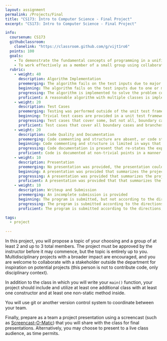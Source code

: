 ```yaml
---
layout: assignment
permalink: /Projects/Final
title: "CS173: Intro to Computer Science - Final Project"
excerpt: "CS173: Intro to Computer Science - Final Project"

info:
  coursenum: CS173
  githubclassroom:
    clonelink: "https://classroom.github.com/g/vijt1ro6"
  points: 100
  goals:
    - To demonstrate the fundamental concepts of programming in a unified project
    - To work effectively as a member of a small group using collaborative tools for software development
  rubric:
    - weight: 40
      description: Algorithm Implementation
      preemerging: The algorithm fails on the test inputs due to major issues, or the program fails to compile and/or run
      beginning: The algorithm fails on the test inputs due to one or more minor issues
      progressing: The algorithm is implemented to solve the problem correctly according to given test inputs, but includes only a single class, or would fail if executed in a general case due to a minor issue or omission in the algorithm design or implementation
      proficient: A reasonable algorithm with multiple classes is implemented to solve the problem which correctly solves the problem according to the given test inputs, and would be reasonably expected to solve the problem in the general case
    - weight: 20
      description: Test Cases
      preemerging: Testing was performed outside of the unit test framework, or not performed at all
      beginning: Trivial test cases are provided in a unit test framework
      progressing: Test cases that cover some, but not all, boundary cases and branches of the program are provided
      proficient: Test cases that cover all boundary cases and branches of the program are provided
    - weight: 20
      description: Code Quality and Documentation
      preemerging: Code commenting and structure are absent, or code structure departs significantly from best practice, and/or the code departs significantly from the style guide
      beginning: Code commenting and structure is limited in ways that reduce the readability of the program, and/or there are minor departures from the style guide
      progressing: Code documentation is present that re-states the explicit code definitions, and/or code is written that mostly adheres to the style guide
      proficient: Code is documented at non-trivial points in a manner that enhances the readability of the program, and code is written according to the style guide
    - weight: 10
      description: Presentation
      preemerging: No presentation was provided, the presentation could not be viewed, or the presentation was not on the subject of the final project
      beginning: A presentation was provided that summarizes the project, but does not provide a demo or discuss broader impacts
      progressing: A presentation was provided that summarizes the project, provides a demo, and discusses broader impacts
      proficient: A presentation was provided that that summarizes the project, provides a demo, discusses broader impacts, and highlights challenges overcome and methodologies for developing the system as a group
    - weight: 10
      description: Writeup and Submission
      preemerging: An incomplete submission is provided
      beginning: The program is submitted, but not according to the directions in one or more ways (for example, because it is lacking a readme writeup)
      progressing: The program is submitted according to the directions with a minor omission or correction needed
      proficient: The program is submitted according to the directions, including a readme writeup describing the solution

tags:
  - project
  
---
```


In this project, you will propose a topic of your choosing and a group of at least 2 and up to 3 total members.  The project must be approved by the instructor before it may commence, but the topic is entirely up to you.  Multidisciplinary projects with a broader impact are encouraged, and you are welcome to collaborate with a stakeholder outside the department for inspiration on potential projects (this person is not to contribute code, only disciplinary context).

In addition to the class in which you will write your `main()` function, your project should include and utilize at least one additional class with at least one constructor and at least one non-static method inside.

You will use git or another version control system to coordinate between your team.  

Finally, prepare as a team a project presentation using a screencast (such as [Screencast-O-Matic](https://screencast-o-matic.com/)) that you will share with the class for final presentations.  Alternatively, you may choose to present to a live class audience, as time permits.